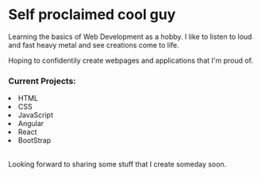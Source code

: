 
  <h1>Self proclaimed cool guy</h1>
  <p> Learning the basics of Web Development as a hobby. I like to listen to loud and fast heavy metal and see creations come to life.</p> 
  <p> Hoping to confidentily create webpages and applications that I'm proud of.</p>
  <h3>Current Projects:</h3>
</div>

<div>
    <ui> 
      <li>HTML</li>
      <li>CSS</li>
      <li>JavaScript</li>
      <li>Angular</li>
      <li>React</li>
      <li>BootStrap</li>
    </ui>
</div>

<div>
<br>
<p> Looking forward to sharing some stuff that I create someday soon.<p>
</div>
